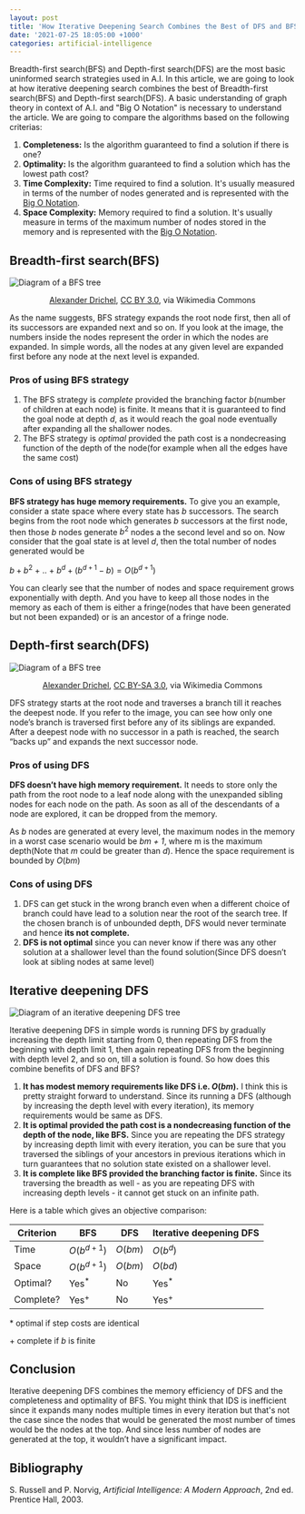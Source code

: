 ```yaml
---
layout: post
title: 'How Iterative Deepening Search Combines the Best of DFS and BFS'
date: '2021-07-25 18:05:00 +1000'
categories: artificial-intelligence
---
```


Breadth-first search(BFS) and Depth-first search(DFS) are the most basic uninformed search strategies used in A.I. In this article, we are going to look at how iterative deepening search combines the best of Breadth-first search(BFS) and Depth-first search(DFS). A basic understanding of graph theory in context of A.I. and "Big O Notation" is necessary to understand the article. We are going to compare the algorithms based on the following criterias:

1. **Completeness:** Is the algorithm guaranteed to find a solution if there is one?
2. **Optimality:** Is the algorithm guaranteed to find a solution which has the lowest path cost?
3. **Time Complexity:** Time required to find a solution. It's usually measured in terms of the number of nodes generated and is represented with the [Big O Notation](https://en.wikipedia.org/wiki/Big_O_notation).
4. **Space Complexity:** Memory required to find a solution. It's usually measure in terms of the maximum number of nodes stored in the memory and is represented with the [Big O Notation](https://en.wikipedia.org/wiki/Big_O_notation).


## Breadth-first search(BFS)
![Diagram of a BFS tree](https://drive.google.com/uc?export=view&id=1QG0byGiB4AwWzQFcRibwsdsZkSaexMqm)
<p style="text-align: center;"><a href="https://commons.wikimedia.org/wiki/File:Breadth-first-tree.svg">Alexander Drichel</a>, <a href="https://creativecommons.org/licenses/by/3.0">CC BY 3.0</a>, via Wikimedia Commons</p>

As the name suggests, BFS strategy expands the root node first, then all of its successors are expanded next and so on. If you look at the image, the numbers inside the nodes represent the order in which the nodes are expanded. In simple words, all the nodes at any given level are expanded first before any node at the next level is expanded.

### Pros of using BFS strategy
1. The BFS strategy is *complete* provided the branching factor *b*(number of children at each node) is finite. It means that it is guaranteed to find the goal node at depth *d*, as it would reach the goal node eventually after expanding all the shallower nodes.
2. The BFS strategy is *optimal* provided the path cost is a nondecreasing function of the depth of the node(for example when all the edges have the same cost)

### Cons of using BFS strategy
**BFS strategy has huge memory requirements.** To give you an example, consider a state space where every state has *b* successors. The search begins from the root node which generates *b* successors at the first node, then those *b* nodes generate $b^2$ nodes a the second level and so on.
Now consider that the goal state is at level *d*, then the total number of nodes generated would be 

$b + b^2 \ + \ . . \ + \ b^d + (b^{d+1} - b) = O(b^{d+1})$

You can clearly see that the number of nodes and space requirement grows exponentially with depth. And you have to keep all those nodes in the memory as each of them is either a fringe(nodes that have been generated but not been expanded) or is an ancestor of a fringe node.

## Depth-first search(DFS)
![Diagram of a BFS tree](https://drive.google.com/uc?export=view&id=1Zrj8o9Oj3iu2eVeKfV5CO6Bg9IzEQ_wn)
<p style="text-align: center;"><a href="https://commons.wikimedia.org/wiki/File:Depth-first-tree.svg">Alexander Drichel</a>, <a href="https://creativecommons.org/licenses/by-sa/3.0">CC BY-SA 3.0</a>, via Wikimedia Commons</p>

DFS strategy starts at the root node and traverses a branch till it reaches the deepest node. If you refer to the image, you can see how only one node’s branch is traversed first before any of its siblings are expanded. After a deepest node with no successor in a path is reached, the search “backs up” and expands the next successor node.

### Pros of using DFS
**DFS doesn’t have high memory requirement.** It needs to store only the path from the root node to a leaf node along with the unexpanded sibling nodes for each node on the path. As soon as all of the descendants of a node are explored, it can be dropped from the memory.

As *b* nodes are generated at every level, the maximum nodes in the memory in a worst case scenario would be *bm + 1*, where m is the maximum depth(Note that *m* could be greater than *d*). Hence the space requirement is bounded by $O(bm)$

### Cons of using DFS
1. DFS can get stuck in the wrong branch even when a different choice of branch could have lead to a solution near the root of the search tree. If the chosen branch is of unbounded depth, DFS would never terminate and hence **its not complete.**
2. **DFS is not optimal** since you can never know if there was any other solution at a shallower level than the found solution(Since DFS doesn’t look at sibling nodes at same level)

## Iterative deepening DFS
![Diagram of an iterative deepening DFS tree](https://drive.google.com/uc?export=view&id=1G6K6hWYzMViGSvCWLk5g48lQCBEiz7MT)

Iterative deepening DFS in simple words is running DFS by gradually increasing the depth limit starting from 0, then repeating DFS from the beginning with depth limit 1, then again repeating DFS from the beginning with depth level 2, and so on, till a solution is found. So how does this combine benefits of DFS and BFS?

1. **It has modest memory requirements like DFS i.e. $O(bm)$.** I think this is pretty straight forward to understand. Since its running a DFS (although by increasing the depth level with every iteration), its memory requirements would be same as DFS.
2. **It is optimal provided the path cost is a nondecreasing function of the depth of the node, like BFS.** Since you are repeating the DFS strategy by increasing depth limit with every iteration, you can be sure that you traversed the siblings of your ancestors in previous iterations which in turn guarantees that no solution state existed on a shallower level.
3. **It is complete like BFS provided the branching factor is finite.** Since its traversing the breadth as well - as you are repeating DFS with increasing depth levels - it cannot get stuck on an infinite path.

Here is a table which gives an objective comparison:

| Criterion | BFS              | DFS     | Iterative deepening DFS
|-----------|------------------|---------|------------------------
| Time      | $O(b^{d+1})$     | $O(bm)$ | $O(b^d)$
| Space     | $O(b^{d+1})$     | $O(bm)$ | $O(bd)$
| Optimal?  | Yes<sup>\*</sup> | No      | Yes<sup>\*</sup>
| Complete? | Yes<sup>+</sup>  | No      | Yes<sup>+</sup>

\* optimal if step costs are identical

\+ complete if *b* is finite

## Conclusion

Iterative deepening DFS combines the memory efficiency of DFS and the completeness and optimality of BFS. You might think that IDS is inefficient since it expands many nodes multiple times in every iteration but that's not the case since the nodes that would be generated the most number of times would be the nodes at the top. And since less number of nodes are generated at the top, it wouldn’t have a significant impact.

## Bibliography
S. Russell and P. Norvig, *Artificial Intelligence: A Modern Approach*, 2nd ed. Prentice Hall, 2003.